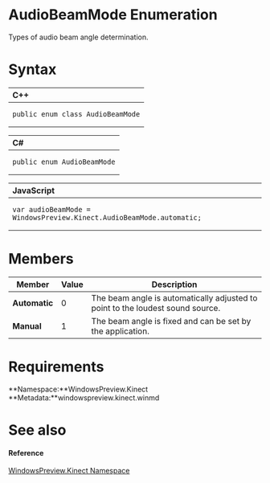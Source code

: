 AudioBeamMode Enumeration  
=========================  

Types of audio beam angle determination. <span id="syntaxSection"></span>

Syntax  
======  

<table>
<colgroup>
<col width="100%" />
</colgroup>
<thead>
<tr class="header">
<th align="left">C++</th>
</tr>
</thead>
<tbody>
<tr class="odd">
<td align="left"><pre><code>public enum class AudioBeamMode</code></pre></td>
</tr>
</tbody>
</table>

<table>
<colgroup>
<col width="100%" />
</colgroup>
<thead>
<tr class="header">
<th align="left">C#</th>
</tr>
</thead>
<tbody>
<tr class="odd">
<td align="left"><pre><code>public enum AudioBeamMode</code></pre></td>
</tr>
</tbody>
</table>

<table>
<colgroup>
<col width="100%" />
</colgroup>
<thead>
<tr class="header">
<th align="left">JavaScript</th>
</tr>
</thead>
<tbody>
<tr class="odd">
<td align="left"><pre><code>var audioBeamMode = WindowsPreview.Kinect.AudioBeamMode.automatic;</code></pre></td>
</tr>
</tbody>
</table>

<span id="ID4EBB"></span>

Members  
=======  

| Member        | Value | Description                                                                    |
|---------------|-------|--------------------------------------------------------------------------------|
| **Automatic** | 0     | The beam angle is automatically adjusted to point to the loudest sound source. |
| **Manual**    | 1     | The beam angle is fixed and can be set by the application.                     |

<span id="requirements"></span>

Requirements  
============  

**Namespace:**WindowsPreview.Kinect  
**Metadata:**windowspreview.kinect.winmd  

<span id="ID4EIB"></span>

See also  
========  

<span id="ID4EKB"></span>
#### Reference  

[WindowsPreview.Kinect Namespace](../Kinect.md)  



<!--Please do not edit the data in the comment block below.-->
<!--
TOCTitle : AudioBeamMode Enumeration
RLTitle : AudioBeamMode Enumeration
KeywordK : AudioBeamMode enumeration
KeywordK : WindowsPreview.Kinect.AudioBeamMode enumeration
HelpPriority : 2
KeywordF : WindowsPreview.Kinect.AudioBeamMode
KeywordF : AudioBeamMode
KeywordF : WindowsPreview.Kinect.AudioBeamMode
KeywordA : T:WindowsPreview.Kinect.AudioBeamMode
AssetID : T:WindowsPreview.Kinect.AudioBeamMode
Locale : en-us
CommunityContent : 1
APIType : Managed
APILocation : windowspreview.kinect.winmd
APIName : WindowsPreview.Kinect.AudioBeamMode
TargetOS : Windows
TopicType : kbSyntax
DevLang : VB
DevLang : CSharp
DevLang : JavaScript
DevLang : C++
DocSet : K4Wv2
ProjType : K4Wv2Proj
Technology : Kinect for Windows
Product : Kinect for Windows SDK v2
productversion : 20
-->
